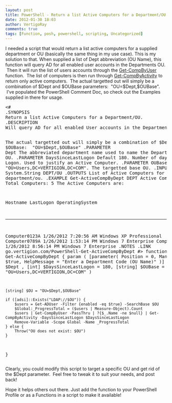 ```yaml
---
layout: post
title: PowerShell - Return a list Active Computers for a Department/OU
date: 2012-01-30 18:03
author: VertigoRay
comments: true
tags: [Function, posh, powershell, scripting, Uncategorized]
---
```

<p>I needed a script that would return a list active computers for a supplied department or OU (basically the same thing in my use case).  This is my solution to that.  When supplied a list of Dept abbreviation (OU Name), this function will query AD for all enabled user accounts in the Departments OU.  Then it will run the list of users accounts through the <a href="http://go.vertigion.com/PowerShell-Get-CompByUser" title="PowerShell: Get-CompByUser" target="_self">Get-CompByUser</a> function.  The list of computers is then run through <a href="http://go.vertigion.com/PowerShell-Get-CompByActivity" title="PowerShell: Get-CompByActivity" target="_self">Get-CompByActivity</a> to return only active computers.  The actual targetted out will simply be a combination of $Dept and $OUBase parameters:  &quot;OU=$Dept,$OUBase&quot;.  I&rsquo;ve populated the PowerShell Comment Doc, so check out the Examples supplied in there for usage.<!-- more --></p>
<pre class="brush: powershell">&lt;#
.SYNOPSIS
Return a list Active Computers for a Department/OU.
.DESCRIPTION
Will query AD for all enabled User accounts in the Departments OU.  Will run the list of Users accounts through the Get-CompByUser function.  The list of computers is then run through Get-CompByActivity to return only active computers.

The actual targetted out will simply be a combination of $Dept and $OUBase:  "OU=$Dept,$OUBase"
.PARAMETER Dept
The abbreviated department name used to name the Department's Users OU.
.PARAMETER DaysSinceLastLogon
Default 180.  Number of days since Last Logon.  Used to justify an Active Computer.
.PARAMETER OUBase
Default "OU=Users,DC=VERTIGION,DC=COM".  The targetted base OU.
.INPUTS
System.String	DEPT/OU
.OUTPUTS
List of Active Computers for the supplied department/ou.
.EXAMPLE
Get-ActiveCompByDept DEPT
Active Computers:  3
Total Computers:   5
The Active Computers are:

Hostname      LastLogon             OperatingSystem
--------      ---------             ---------------
Computer0123A 1/26/2012 7:20:56 AM  Windows XP Professional
Computer0789A 1/26/2012 1:53:14 PM  Windows 7 Enterprise
Computer0123B 1/26/2012 8:56:14 PM  Windows 7 Enterprise
.NOTES
.LINK
go.vertigion.com/PowerShell-Get-ActiveCompByDept
#&gt;
function Get-ActiveCompByDept {
	param (
		[parameter(
			Position = 0,
			Mandatory = $true,
			HelpMessage = "Enter a Department Code (OU Name)"
		)]
		[string] $Dept
		,
		[int] $DaysSinceLastLogon = 180,
		[string] $OUBase = "OU=Users,DC=VERTIGION,DC=COM"
	)
	
	[string] $OU = "OU=$Dept,$OUBase"
	
	if ([adsi]::Exists("LDAP://$OU")) {
		$users = Get-ADUser -Filter {enabled -eq $true} -SearchBase $OU
		$Global:_ProgressTotal = ($users | Measure-Object).Count
		$users | Get-CompByUser -PassThru | ?{$_.Name -ne $null} | Get-CompByActivity -DaysSinceLastLogon $DaysSinceLastLogon
		Remove-Variable -Scope Global -Name _ProgressTotal
	} else {
		Throw("OU does not exist: $OU")
	}
}</pre>
<p>Clearly, you could modify this script to target a specific OU and get rid of the $Dept parameter.  Feel free to tweak it to suit your needs, and post back!</p>
<p>Hope it helps others out there.  Just add the function to your PowerShell Profile or as a Functions in a script to make it available!</p>
